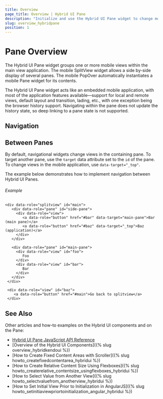 ```yaml
---
title: Overview
page_title: Overview | Hybrid UI Pane
description: "Initialize and use the Hybrid UI Pane widget to change mobile views within the main view application in the Kendo UI framework."
slug: overview_hybridpane
position: 1
---
```


# Pane Overview

The Hybrid UI Pane widget groups one or more mobile views within the main view application. The mobile SplitView widget allows a side by-side display of several panes. The mobile PopOver automatically instantiates a mobile Pane widget for its contents.

The Hybrid UI Pane widget acts like an embedded mobile application, with most of the application features available&mdash;support for local and remote views, default layout and transition, lading, etc., with one exception being the browser history support. Navigating within the pane does not update the history state, so deep linking to a pane state is not supported.

## Navigation

## Between Panes

By default, navigational widgets change views in the containing pane. To target another pane, use the `target` data attribute set to the `id` of the pane. To change views in the mobile application, use `data-target="_top"`.

The example below demonstrates how to implement navigation between Hybrid UI Panes.

###### Example  

    <div data-role="splitview" id="main">
       <div data-role="pane" id="side-pane">
         <div data-role="view">
            <a data-role="button" href="#bar" data-target="main-pane">Bar (main pane)</a>
            <a data-role="button" href="#baz" data-target="_top">Baz (application)</a>
         </div>
       </div>

       <div data-role="pane" id="main-pane">
         <div data-role="view" id="foo">
            Foo
         </div>
         <div data-role="view" id="bar">
            Bar
         </div>
       </div>
     </div>

     <div data-role="view" id="baz">
        <a data-role="button" href="#main">Go back to splitview</a>
     </div>

<!--_-->
## See Also

Other articles and how-to examples on the Hybrid UI components and on the Pane:

* [Hybrid UI Pane JavaScript API Reference](/api/javascript/mobile/ui/pane)
* [Overview of the Hybrid UI Components]({% slug overview_hybridkendoui %})
* [How to Create Fixed Content Areas with Scroller]({% slug howto_createfixedcontentarea_hybridui %})
* [How to Create Relative Content Size Using Flexboxes]({% slug howto_createrelative_contentsize_usingflexboxes_hybridui %})
* [How to Select Value from Another View]({% slug howto_selectvaluefrom_anotherview_hybridui %})
* [How to Set Initial View Prior to Initialization in AngularJS]({% slug howto_setinitiaviewpriortoinitialization_angular_hybridui %})
